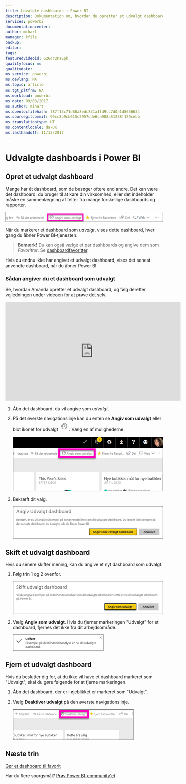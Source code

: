 ```yaml
---
title: Udvalgte dashboards i Power BI
description: Dokumentation om, hvordan du opretter et udvalgt dashboard i Power BI
services: powerbi
documentationcenter: 
author: mihart
manager: kfile
backup: 
editor: 
tags: 
featuredvideoid: G26dr2PsEpk
qualityfocus: no
qualitydate: 
ms.service: powerbi
ms.devlang: NA
ms.topic: article
ms.tgt_pltfrm: NA
ms.workload: powerbi
ms.date: 09/08/2017
ms.author: mihart
ms.openlocfilehash: f87f13c71d60a8edc831a1fd9cc7d0a1d5656634
ms.sourcegitcommit: 99cc3b9cb615c2957dde6ca908a51238f129cebb
ms.translationtype: HT
ms.contentlocale: da-DK
ms.lasthandoff: 11/13/2017
---
```

# <a name="featured-dashboards-in-power-bi"></a>Udvalgte dashboards i Power BI
## <a name="create-a-featured-dashboard"></a>Opret et udvalgt dashboard
Mange har ét dashboard, som de besøger oftere end andre.  Det kan være det dashboard, du bruger til at køre din virksomhed, eller det indeholder måske en sammenlægning af felter fra mange forskellige dashboards og rapporter.

![](media/service-dashboard-featured/power-bi-feature-nav.png)

Når du markerer et dashboard som *udvalgt*, vises dette dashboard, hver gang du åbner Power BI-tjenesten.  

> **Bemærk!** Du kan også vælge et par dashboards og angive dem som *Favoritter*. Se [dashboardfavoritter](service-dashboard-favorite.md).
> 
> 

Hvis du endnu ikke har angivet et udvalgt dashboard, vises det senest anvendte dashboard, når du åbner Power BI.  

### <a name="to-set-a-dashboard-as-featured"></a>Sådan angiver du et dashboard som **udvalgt**
Se, hvordan Amanda opretter et udvalgt dashboard, og følg derefter vejledningen under videoen for at prøve det selv.

<iframe width="560" height="315" src="https://www.youtube.com/embed/G26dr2PsEpk" frameborder="0" allowfullscreen></iframe>



1. Åbn det dashboard, du vil angive som *udvalgt*. 
2. På det øverste navigationslinje kan du enten se **Angiv som udvalgt** eller blot ikonet for udvalgt ![](media/service-dashboard-featured/power-bi-featured-icon.png). Vælg en af mulighederne.
   
    ![](media/service-dashboard-featured/power-bi-set-as-featured.png)
3. Bekræft dit valg.
   
    ![](media/service-dashboard-featured/power-bi-create-featured.png)

## <a name="change-the-featured-dashboard"></a>Skift et udvalgt dashboard
Hvis du senere skifter mening, kan du angive et nyt dashboard som udvalgt.

1. Følg trin 1 og 2 ovenfor.
   
    ![](media/service-dashboard-featured/power-bi-change-feature.png)
2. Vælg **Angiv som udvalgt**. Hvis du fjerner markeringen "Udvalgt" for et dashboard, fjernes det ikke fra dit arbejdsområde.  
   
    ![](media/service-dashboard-featured/power-bi-success.png)

## <a name="remove-the-featured-dashboard"></a>Fjern et udvalgt dashboard
Hvis du beslutter dig for, at du ikke vil have et dashboard markeret som "Udvalgt", skal du gøre følgende for at fjerne markeringen.

1. Åbn det dashboard, der er i øjeblikket er markeret som "Udvalgt".
2. Vælg **Deaktiver udvalgt** på den øverste navigationslinje.
   
    ![](media/service-dashboard-featured/power-bi-unfeature.png)

## <a name="next-steps"></a>Næste trin
[Gør et dashboard til favorit](service-dashboard-favorite.md)

Har du flere spørgsmål? [Prøv Power BI-community'et](http://community.powerbi.com/)

